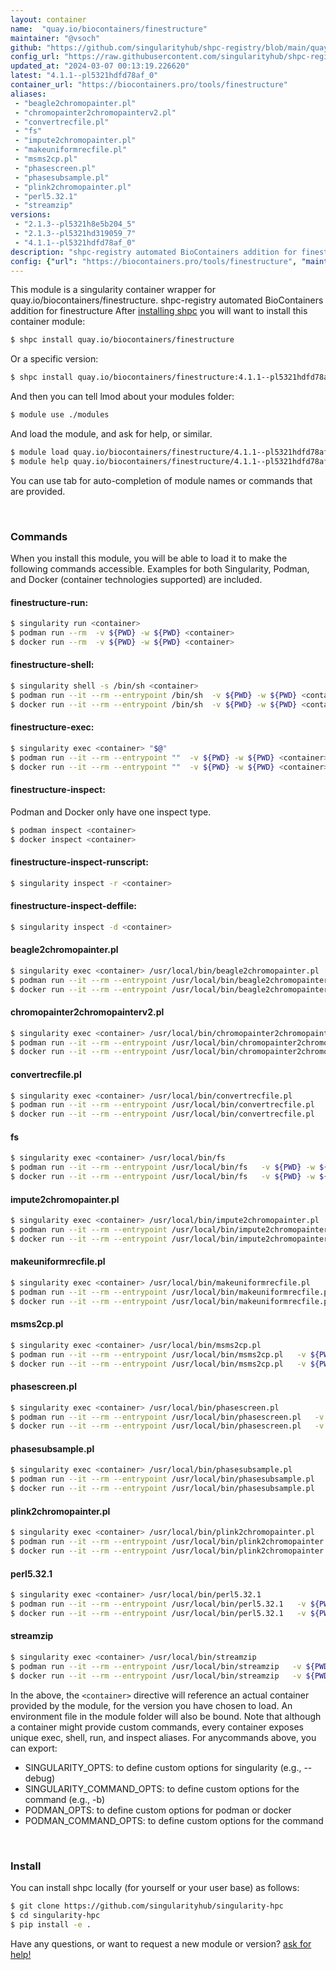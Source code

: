 ```yaml
---
layout: container
name:  "quay.io/biocontainers/finestructure"
maintainer: "@vsoch"
github: "https://github.com/singularityhub/shpc-registry/blob/main/quay.io/biocontainers/finestructure/container.yaml"
config_url: "https://raw.githubusercontent.com/singularityhub/shpc-registry/main/quay.io/biocontainers/finestructure/container.yaml"
updated_at: "2024-03-07 00:13:19.226620"
latest: "4.1.1--pl5321hdfd78af_0"
container_url: "https://biocontainers.pro/tools/finestructure"
aliases:
 - "beagle2chromopainter.pl"
 - "chromopainter2chromopainterv2.pl"
 - "convertrecfile.pl"
 - "fs"
 - "impute2chromopainter.pl"
 - "makeuniformrecfile.pl"
 - "msms2cp.pl"
 - "phasescreen.pl"
 - "phasesubsample.pl"
 - "plink2chromopainter.pl"
 - "perl5.32.1"
 - "streamzip"
versions:
 - "2.1.3--pl5321h8e5b204_5"
 - "2.1.3--pl5321hd319059_7"
 - "4.1.1--pl5321hdfd78af_0"
description: "shpc-registry automated BioContainers addition for finestructure"
config: {"url": "https://biocontainers.pro/tools/finestructure", "maintainer": "@vsoch", "description": "shpc-registry automated BioContainers addition for finestructure", "latest": {"4.1.1--pl5321hdfd78af_0": "sha256:de8d57a703646b22834293a6ceb3782447ea50d55cee9abf458db2d2d2342459"}, "tags": {"2.1.3--pl5321h8e5b204_5": "sha256:bdfe16461dfb00fc84851bd0b802a2ec1b21a21cae58bc99f6e65dcf1c411e4e", "2.1.3--pl5321hd319059_7": "sha256:6d60d4ebbbd657fb4cdcde4f9e0acd9454ddcad9f97a9de3277e3aab352ee61e", "4.1.1--pl5321hdfd78af_0": "sha256:de8d57a703646b22834293a6ceb3782447ea50d55cee9abf458db2d2d2342459"}, "docker": "quay.io/biocontainers/finestructure", "aliases": {"beagle2chromopainter.pl": "/usr/local/bin/beagle2chromopainter.pl", "chromopainter2chromopainterv2.pl": "/usr/local/bin/chromopainter2chromopainterv2.pl", "convertrecfile.pl": "/usr/local/bin/convertrecfile.pl", "fs": "/usr/local/bin/fs", "impute2chromopainter.pl": "/usr/local/bin/impute2chromopainter.pl", "makeuniformrecfile.pl": "/usr/local/bin/makeuniformrecfile.pl", "msms2cp.pl": "/usr/local/bin/msms2cp.pl", "phasescreen.pl": "/usr/local/bin/phasescreen.pl", "phasesubsample.pl": "/usr/local/bin/phasesubsample.pl", "plink2chromopainter.pl": "/usr/local/bin/plink2chromopainter.pl", "perl5.32.1": "/usr/local/bin/perl5.32.1", "streamzip": "/usr/local/bin/streamzip"}}
---
```


This module is a singularity container wrapper for quay.io/biocontainers/finestructure.
shpc-registry automated BioContainers addition for finestructure
After [installing shpc](#install) you will want to install this container module:


```bash
$ shpc install quay.io/biocontainers/finestructure
```

Or a specific version:

```bash
$ shpc install quay.io/biocontainers/finestructure:4.1.1--pl5321hdfd78af_0
```

And then you can tell lmod about your modules folder:

```bash
$ module use ./modules
```

And load the module, and ask for help, or similar.

```bash
$ module load quay.io/biocontainers/finestructure/4.1.1--pl5321hdfd78af_0
$ module help quay.io/biocontainers/finestructure/4.1.1--pl5321hdfd78af_0
```

You can use tab for auto-completion of module names or commands that are provided.

<br>

### Commands

When you install this module, you will be able to load it to make the following commands accessible.
Examples for both Singularity, Podman, and Docker (container technologies supported) are included.

#### finestructure-run:

```bash
$ singularity run <container>
$ podman run --rm  -v ${PWD} -w ${PWD} <container>
$ docker run --rm  -v ${PWD} -w ${PWD} <container>
```

#### finestructure-shell:

```bash
$ singularity shell -s /bin/sh <container>
$ podman run --it --rm --entrypoint /bin/sh  -v ${PWD} -w ${PWD} <container>
$ docker run --it --rm --entrypoint /bin/sh  -v ${PWD} -w ${PWD} <container>
```

#### finestructure-exec:

```bash
$ singularity exec <container> "$@"
$ podman run --it --rm --entrypoint ""  -v ${PWD} -w ${PWD} <container> "$@"
$ docker run --it --rm --entrypoint ""  -v ${PWD} -w ${PWD} <container> "$@"
```

#### finestructure-inspect:

Podman and Docker only have one inspect type.

```bash
$ podman inspect <container>
$ docker inspect <container>
```

#### finestructure-inspect-runscript:

```bash
$ singularity inspect -r <container>
```

#### finestructure-inspect-deffile:

```bash
$ singularity inspect -d <container>
```


#### beagle2chromopainter.pl

```bash
$ singularity exec <container> /usr/local/bin/beagle2chromopainter.pl
$ podman run --it --rm --entrypoint /usr/local/bin/beagle2chromopainter.pl   -v ${PWD} -w ${PWD} <container> -c " $@"
$ docker run --it --rm --entrypoint /usr/local/bin/beagle2chromopainter.pl   -v ${PWD} -w ${PWD} <container> -c " $@"
```


#### chromopainter2chromopainterv2.pl

```bash
$ singularity exec <container> /usr/local/bin/chromopainter2chromopainterv2.pl
$ podman run --it --rm --entrypoint /usr/local/bin/chromopainter2chromopainterv2.pl   -v ${PWD} -w ${PWD} <container> -c " $@"
$ docker run --it --rm --entrypoint /usr/local/bin/chromopainter2chromopainterv2.pl   -v ${PWD} -w ${PWD} <container> -c " $@"
```


#### convertrecfile.pl

```bash
$ singularity exec <container> /usr/local/bin/convertrecfile.pl
$ podman run --it --rm --entrypoint /usr/local/bin/convertrecfile.pl   -v ${PWD} -w ${PWD} <container> -c " $@"
$ docker run --it --rm --entrypoint /usr/local/bin/convertrecfile.pl   -v ${PWD} -w ${PWD} <container> -c " $@"
```


#### fs

```bash
$ singularity exec <container> /usr/local/bin/fs
$ podman run --it --rm --entrypoint /usr/local/bin/fs   -v ${PWD} -w ${PWD} <container> -c " $@"
$ docker run --it --rm --entrypoint /usr/local/bin/fs   -v ${PWD} -w ${PWD} <container> -c " $@"
```


#### impute2chromopainter.pl

```bash
$ singularity exec <container> /usr/local/bin/impute2chromopainter.pl
$ podman run --it --rm --entrypoint /usr/local/bin/impute2chromopainter.pl   -v ${PWD} -w ${PWD} <container> -c " $@"
$ docker run --it --rm --entrypoint /usr/local/bin/impute2chromopainter.pl   -v ${PWD} -w ${PWD} <container> -c " $@"
```


#### makeuniformrecfile.pl

```bash
$ singularity exec <container> /usr/local/bin/makeuniformrecfile.pl
$ podman run --it --rm --entrypoint /usr/local/bin/makeuniformrecfile.pl   -v ${PWD} -w ${PWD} <container> -c " $@"
$ docker run --it --rm --entrypoint /usr/local/bin/makeuniformrecfile.pl   -v ${PWD} -w ${PWD} <container> -c " $@"
```


#### msms2cp.pl

```bash
$ singularity exec <container> /usr/local/bin/msms2cp.pl
$ podman run --it --rm --entrypoint /usr/local/bin/msms2cp.pl   -v ${PWD} -w ${PWD} <container> -c " $@"
$ docker run --it --rm --entrypoint /usr/local/bin/msms2cp.pl   -v ${PWD} -w ${PWD} <container> -c " $@"
```


#### phasescreen.pl

```bash
$ singularity exec <container> /usr/local/bin/phasescreen.pl
$ podman run --it --rm --entrypoint /usr/local/bin/phasescreen.pl   -v ${PWD} -w ${PWD} <container> -c " $@"
$ docker run --it --rm --entrypoint /usr/local/bin/phasescreen.pl   -v ${PWD} -w ${PWD} <container> -c " $@"
```


#### phasesubsample.pl

```bash
$ singularity exec <container> /usr/local/bin/phasesubsample.pl
$ podman run --it --rm --entrypoint /usr/local/bin/phasesubsample.pl   -v ${PWD} -w ${PWD} <container> -c " $@"
$ docker run --it --rm --entrypoint /usr/local/bin/phasesubsample.pl   -v ${PWD} -w ${PWD} <container> -c " $@"
```


#### plink2chromopainter.pl

```bash
$ singularity exec <container> /usr/local/bin/plink2chromopainter.pl
$ podman run --it --rm --entrypoint /usr/local/bin/plink2chromopainter.pl   -v ${PWD} -w ${PWD} <container> -c " $@"
$ docker run --it --rm --entrypoint /usr/local/bin/plink2chromopainter.pl   -v ${PWD} -w ${PWD} <container> -c " $@"
```


#### perl5.32.1

```bash
$ singularity exec <container> /usr/local/bin/perl5.32.1
$ podman run --it --rm --entrypoint /usr/local/bin/perl5.32.1   -v ${PWD} -w ${PWD} <container> -c " $@"
$ docker run --it --rm --entrypoint /usr/local/bin/perl5.32.1   -v ${PWD} -w ${PWD} <container> -c " $@"
```


#### streamzip

```bash
$ singularity exec <container> /usr/local/bin/streamzip
$ podman run --it --rm --entrypoint /usr/local/bin/streamzip   -v ${PWD} -w ${PWD} <container> -c " $@"
$ docker run --it --rm --entrypoint /usr/local/bin/streamzip   -v ${PWD} -w ${PWD} <container> -c " $@"
```



In the above, the `<container>` directive will reference an actual container provided
by the module, for the version you have chosen to load. An environment file in the
module folder will also be bound. Note that although a container
might provide custom commands, every container exposes unique exec, shell, run, and
inspect aliases. For anycommands above, you can export:

 - SINGULARITY_OPTS: to define custom options for singularity (e.g., --debug)
 - SINGULARITY_COMMAND_OPTS: to define custom options for the command (e.g., -b)
 - PODMAN_OPTS: to define custom options for podman or docker
 - PODMAN_COMMAND_OPTS: to define custom options for the command

<br>

### Install

You can install shpc locally (for yourself or your user base) as follows:

```bash
$ git clone https://github.com/singularityhub/singularity-hpc
$ cd singularity-hpc
$ pip install -e .
```

Have any questions, or want to request a new module or version? [ask for help!](https://github.com/singularityhub/singularity-hpc/issues)